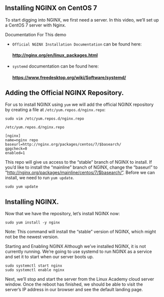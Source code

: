 ## Installing NGINX on CentOS 7

To start digging into NGINX, we first need a server. In this video, we’ll set up a CentOS 7 server with Nginx.

Documentation For This demo
- `Official NGINX Installation Documentation` can be found here:
  #### http://nginx.org/en/linux_packages.html
- `systemd` documentation can be found here:
   #### https://www.freedesktop.org/wiki/Software/systemd/
   
## Adding the Official NGINX Repository.
For us to install NGINX using `yum` we will add the official NGINX repository by creating a file at `/etc/yum.repos.d/nginx.repo`:
```
sudo vim /etc/yum.repos.d/nginx.repo
```

`/etc/yum.repos.d/nginx.repo`
```
[nginx]
name=nginx repo
baseurl=http://nginx.org/packages/centos/7/$basearch/
gpgcheck=0
enabled=1
```

This repo will give us access to the “stable” branch of NGINX to install. If you’d like to install the “mainline” branch of NGINX, change the “baseurl” to “http://nginx.org/packages/mainline/centos/7/$basearch/”. Before we can install, we need to run `yum update`.
```
sudo yum update
```

## Installing NGINX.

Now that we have the repository, let’s install NGINX now:
```
sudo yum install -y nginx
```

Note: This command will install the “stable” version of NGINX, which might not be the newest version.

Starting and Enabling NGINX
Although we’ve installed NGINX, it is not currently running. We’re going to use systemd to run NGINX as a service and set it to start when our server boots up.
```
sudo systemctl start nginx
sudo systemctl enable nginx
```

Next, we’ll stop and start the server from the Linux Academy cloud server window. Once the reboot has finished, we should be able to visit the server’s IP address in our browser and see the default landing page.

